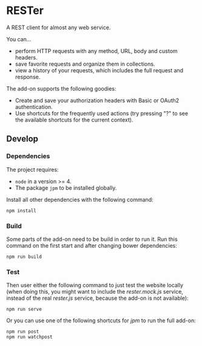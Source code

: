 # RESTer

A REST client for almost any web service.

You can...

* perform HTTP requests with any method, URL, body and custom headers.
* save favorite requests and organize them in collections.
* view a history of your requests, which includes the full request and response.

The add-on supports the following goodies:

* Create and save your authorization headers with Basic or OAuth2 authentication.
* Use shortcuts for the frequently used actions (try pressing "?" to see the available shortcuts for the current context).

## Develop

### Dependencies

The project requires:

* `node` in a version >= 4.
* The package `jpm` to be installed globally.

Install all other dependencies with the following command:

    npm install

### Build

Some parts of the add-on need to be build in order to run it. Run this command on the first start and after changing bower dependencies:

    npm run build

### Test

Then user either the following command to just test the website locally (when doing this, you might want to include the *rester.mock.js* service, instead of the real *rester.js* service, because the add-on is not available):

    npm run serve

Or you can use one of the following shortcuts for *jpm* to run the full add-on:

    npm run post
    npm run watchpost

